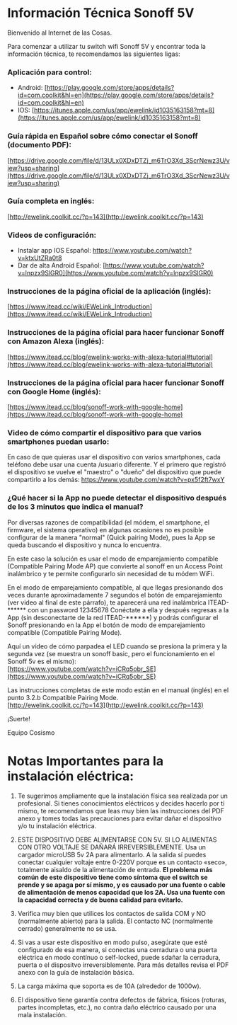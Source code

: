 # Información Técnica Sonoff 5V

Bienvenido al Internet de las Cosas.

Para comenzar a utilizar tu switch wifi Sonoff 5V y encontrar toda la información técnica, te recomendamos las siguientes ligas:

### Aplicación para control:
* Android: [https://play.google.com/store/apps/details?id=com.coolkit&hl=en](https://play.google.com/store/apps/details?id=com.coolkit&hl=en)
* IOS: [https://itunes.apple.com/us/app/ewelink/id1035163158?mt=8](https://itunes.apple.com/us/app/ewelink/id1035163158?mt=8)

### Guía rápida en Español sobre cómo conectar el Sonoff (documento PDF):
[https://drive.google.com/file/d/13ULx0XDxDTZj_m6TrO3Xd_3ScrNewz3U/view?usp=sharing](https://drive.google.com/file/d/13ULx0XDxDTZj_m6TrO3Xd_3ScrNewz3U/view?usp=sharing)

### Guía completa en inglés:
[http://ewelink.coolkit.cc/?p=143](http://ewelink.coolkit.cc/?p=143)


### Videos de configuración: 
* Instalar app IOS Español: [https://www.youtube.com/watch?v=ktxUtZRa0t8 ](https://www.youtube.com/watch?v=ktxUtZRa0t8)
* Dar de alta Android Español: [https://www.youtube.com/watch?v=lnpzx9SlGR0](https://www.youtube.com/watch?v=lnpzx9SlGR0)

### Instrucciones de la página oficial de la aplicación (inglés):
[https://www.itead.cc/wiki/EWeLink_Introduction](https://www.itead.cc/wiki/EWeLink_Introduction)

### Instrucciones de la página oficial para hacer funcionar Sonoff con Amazon Alexa (inglés):
[https://www.itead.cc/blog/ewelink-works-with-alexa-tutorial#tutorial](https://www.itead.cc/blog/ewelink-works-with-alexa-tutorial#tutorial)

### Instrucciones de la página oficial para hacer funcionar Sonoff con Google Home (inglés): 
[https://www.itead.cc/blog/sonoff-work-with-google-home](https://www.itead.cc/blog/sonoff-work-with-google-home)

### Video de cómo compartir el dispositivo para que varios smartphones puedan usarlo:
En caso de que quieras usar el dispositivo con varios smartphones, cada teléfono debe usar una cuenta /usuario diferente. Y el primero que registró el dispositivo se vuelve el "maestro" o "dueño" del dispositivo que puede compartirlo a los demás:
https://www.youtube.com/watch?v=px5f2ft7wxY

### ¿Qué hacer si la App no puede detectar el dispositivo después de los 3 minutos que indica el manual?
Por diversas razones de compatibilidad (el módem, el smartphone, el firmware, el sistema operativo) en algunas ocasiones no es posible configurar de la manera "normal" (Quick pairing Mode), pues la App se queda buscando el dispositivo y nunca lo encuentra. 

En este caso la solución es usar el modo de emparejamiento compatible (Compatible Pairing Mode AP) que convierte al sonoff en un Access Point inalámbrico y te permite configurarlo sin necesidad de tu módem WiFi. 

En el modo de emparejamiento compatible, al que llegas presionando dos veces durante aproximadamente 7 segundos el botón de emparejamiento (ver video al final de este párrafo), te aparecerá una red inalámbrica ITEAD-****** con un password 12345678 Conéctate a ella y después regresas a la App (sin desconectarte de la red ITEAD-******) y podrás configurar el Sonoff presionando en la App el botón de modo de emparejamiento compatible (Compatible Pairing Mode).

Aquí un video de cómo parpadea el LED cuando se presiona la primera y la segunda vez (se muestra un sonoff basic, pero el funcionamiento en el Sonoff 5v es el mismo):  
[https://www.youtube.com/watch?v=iCRq5obr_SE](https://www.youtube.com/watch?v=iCRq5obr_SE)

Las instrucciones completas de este modo están en el manual (inglés) en el punto 3.2.b Compatible Pairing Mode.  
[http://ewelink.coolkit.cc/?p=143](http://ewelink.coolkit.cc/?p=143)

¡Suerte! 

   Equipo Cosismo

# Notas Importantes para la instalación eléctrica:
  1. Te sugerimos ampliamente que la instalación física sea realizada por un profesional. Si tienes conocimientos eléctricos y decides hacerlo por ti mismo, te recomendamos que leas muy bien las instrucciones del PDF anexo y tomes todas las precauciones para evitar dañar el dispositivo y/o tu instalación eléctrica.

  2. ESTE DISPOSITIVO DEBE ALIMENTARSE CON 5V. SI LO ALIMENTAS CON OTRO VOLTAJE SE DAÑARÁ IRREVERSIBLEMENTE. Usa un cargador microUSB 5v 2A para alimentarlo. A la salida sí puedes conectar cualquier voltaje entre 0-220V porque es un contacto «seco», totalmente aisaldo de la alimentación de entrada. **El problema más común de este dispositivo tiene como síntoma que el switch se prende y se apaga por sí mismo, y es causado por una fuente o cable de alimentación de menos capacidad que los 2A. Usa una fuente con la capacidad correcta y de buena calidad para evitarlo.**
  
3. Verifica muy bien que utilices los contactos de salida COM y NO (normalmente abierto) para la salida. El contacto NC (normalmente cerrado) generalmente no se usa. 
  
4. Si vas a usar este dispositivo en modo pulso, asegúrate que esté configurado de esa manera, si conectas una cerradura o una puerta eléctrica en modo contínuo o self-locked, puede sdañar la cerradura, puerta o el dispositvo irreversiblemente. Para más detalles revisa el PDF anexo con la guía de instalación básica.
  
5. La carga máxima que soporta es de 10A (alrededor de 1000w).
  
6. El dispositivo tiene garantía contra defectos de fábrica, físicos (roturas, partes incompletas, etc.), no contra daño eléctrico causado por una mala instalación.

